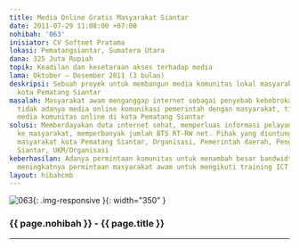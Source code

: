 ```yaml
---
title: Media Online Gratis Masyarakat Siantar
date: 2011-07-29 11:08:00 +07:00
nohibah: '063'
inisiator: CV Softnet Pratama
lokasi: Pematangsiantar, Sumatera Utara
dana: 325 Juta Rupiah
topik: Keadilan dan kesetaraan akses terhadap media
lama: Oktober – Desember 2011 (3 bulan)
deskripsi: Sebuah proyek untuk membangun media komunitas lokal masyarakat di wilayah
  kota Pematang Siantar
masalah: Masyarakat awam menganggap internet sebagai penyebab kebobrokan mental anak,
  tidak adanya media online komunikasi pemerintah dengan masyarakat, tidak adanya
  media komunitas online di kota Pematang Siantar
solusi: Memberdayakan duta internet sehat, memperluas informasi pelayanan pemerintah
  ke masyarakat, memperbanyak jumlah BTS RT-RW net. Pihak yang diuntungkan adalah
  masyarakat kota Pematang Siantar, Organisasi, Pemerintah daerah, Pengunjung kota
  Siantar, UKM/Organisasi
keberhasilan: Adanya permintaan komunitas untuk menambah besar bandwidth akses internet,
  meningkatnya permintaan masyarakat awam untuk mengikuti training ICT
layout: hibahcmb
---
```


![063](/static/img/hibahcmb/063.png){: .img-responsive }{: width="350" }

### {{ page.nohibah }} - {{ page.title }}

---
